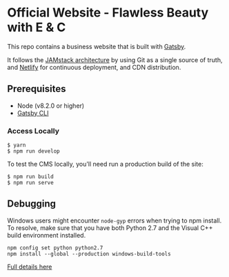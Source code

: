 # Official Website - Flawless Beauty with E & C

This repo contains a business website that is built with [Gatsby](https://www.gatsbyjs.org/).

It follows the [JAMstack architecture](https://jamstack.org) by using Git as a single source of truth, and [Netlify](https://www.netlify.com) for continuous deployment, and CDN distribution.

## Prerequisites

- Node (v8.2.0 or higher)
- [Gatsby CLI](https://www.gatsbyjs.org/docs/)

### Access Locally
```
$ yarn
$ npm run develop
```

To test the CMS locally, you'll need run a production build of the site:
```
$ npm run build
$ npm run serve
```

## Debugging
Windows users might encounter ```node-gyp``` errors when trying to npm install.
To resolve, make sure that you have both Python 2.7 and the Visual C++ build environment installed.
```
npm config set python python2.7
npm install --global --production windows-build-tools
```

[Full details here](https://www.npmjs.com/package/node-gyp 'NPM node-gyp page')
